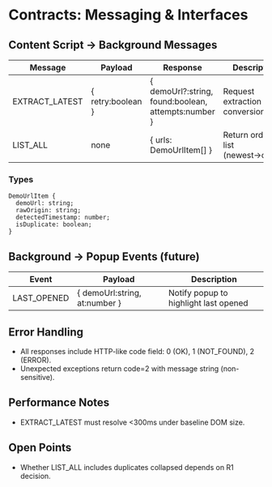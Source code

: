 # Contracts: Messaging & Interfaces

## Content Script → Background Messages
| Message | Payload | Response | Description |
|---------|---------|----------|-------------|
| EXTRACT_LATEST | { retry:boolean } | { demoUrl?:string, found:boolean, attempts:number } | Request extraction & conversion |
| LIST_ALL | none | { urls: DemoUrlItem[] } | Return ordered list (newest→oldest) |

### Types
```
DemoUrlItem {
  demoUrl: string;
  rawOrigin: string;
  detectedTimestamp: number;
  isDuplicate: boolean;
}
```

## Background → Popup Events (future)
| Event | Payload | Description |
|-------|---------|-------------|
| LAST_OPENED | { demoUrl:string, at:number } | Notify popup to highlight last opened |

## Error Handling
- All responses include HTTP-like code field: 0 (OK), 1 (NOT_FOUND), 2 (ERROR).
- Unexpected exceptions return code=2 with message string (non-sensitive).

## Performance Notes
- EXTRACT_LATEST must resolve <300ms under baseline DOM size.

## Open Points
- Whether LIST_ALL includes duplicates collapsed depends on R1 decision.
